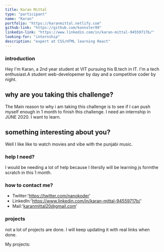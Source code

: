 ```yaml
---
title: Karan Mittal
type: "participant"
name: "Karan"
portfolio: "https://karanmittal.netlify.com"
github-link: "https://github.com/konnster99"
linkedin-link: "https://www.linkedin.com/in/karan-mittal-94559717b/"
looking-for: "internship"
description: "expert at CSS/HTML learning React"
---
```


### introduction

Hey I'm Karan, a 2nd year student at VIT pursuing his B.tech in IT. I'm a tech enthusiast.A student web-developemer by day and a competitive coder by night.

## why are you taking this challenge?

The Main reason to why i am taking this challenge is to see if I can push myself enough in 1 month to finish this challenge.
I need an internship in JUNE 2020.
I want to learn.

## something interesting about you?

Well I like like to watch movies and vibe with the punjabi music.

### help I need?

I would be needing a lot of help because I literslly will be learning js formthe scratch in this 1 month.

### how to contact me?

- Twitter:'https://twitter.com/nanokoder'
- LinkedIn:'https://www.linkedin.com/in/karan-mittal-94559717b/'
- Mail:'karanmittal20@gmail.com'

### projects

not a lot of projects are done. I will keep updating it with real links when done.

My projects:
